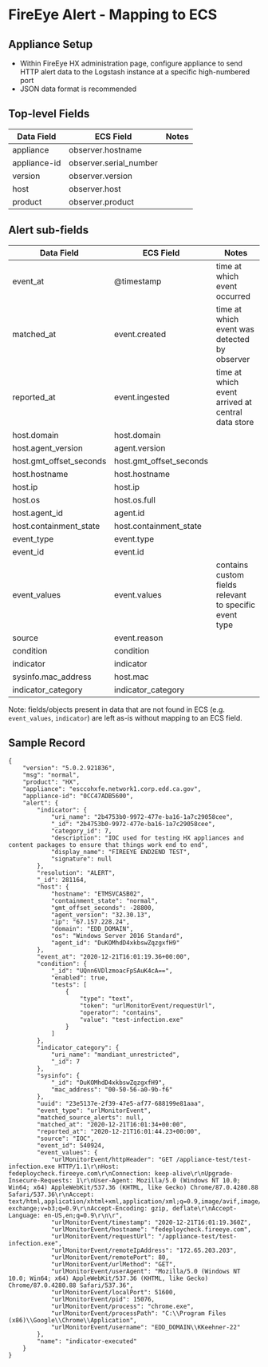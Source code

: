 # FireEye Alert - Mapping to ECS

## Appliance Setup

- Within FireEye HX administration page, configure appliance to send HTTP alert data to the Logstash instance at a specific high-numbered port
- JSON data format is recommended

## Top-level Fields

| Data Field | ECS Field | Notes | 
| ---------- | --------- | ----- | 
| appliance | observer.hostname | |
| appliance-id | observer.serial_number | |
| version | observer.version | |
| host | observer.host | | 
| product | observer.product | |

## Alert sub-fields

| Data Field | ECS Field | Notes | 
| ---------- | --------- | ----- | 
| event_at | @timestamp | time at which event occurred |
| matched_at | event.created | time at which event was detected by observer |
| reported_at | event.ingested | time at which event arrived at central data store |
| host.domain | host.domain | |
| host.agent_version | agent.version | | 
| host.gmt_offset_seconds | host.gmt_offset_seconds | |
| host.hostname | host.hostname | |
| host.ip | host.ip | |
| host.os | host.os.full | |
| host.agent_id | agent.id | |
| host.containment_state | host.containment_state | |
| event_type | event.type | |
| event_id | event.id | |
| event_values | event.values | contains custom fields relevant to specific event type |
| source | event.reason | |
| condition | condition | | 
| indicator | indicator | |
| sysinfo.mac_address | host.mac | |
| indicator_category | indicator_category | |

Note: fields/objects present in data that are not found in ECS (e.g. `event_values`, `indicator`) are left as-is without mapping to an ECS field.


## Sample Record

```
{
    "version": "5.0.2.921836",
    "msg": "normal",
    "product": "HX",
    "appliance": "esccohxfe.network1.corp.edd.ca.gov",
    "appliance-id": "0CC47ADB5600",
    "alert": {
        "indicator": {
            "uri_name": "2b4753b0-9972-477e-ba16-1a7c29058cee",
            "_id": "2b4753b0-9972-477e-ba16-1a7c29058cee",
            "category_id": 7,
            "description": "IOC used for testing HX appliances and content packages to ensure that things work end to end",
            "display_name": "FIREEYE END2END TEST",
            "signature": null
        },
        "resolution": "ALERT",
        "_id": 281164,
        "host": {
            "hostname": "ETMSVCASB02",
            "containment_state": "normal",
            "gmt_offset_seconds": -28800,
            "agent_version": "32.30.13",
            "ip": "67.157.228.24",
            "domain": "EDD_DOMAIN",
            "os": "Windows Server 2016 Standard",
            "agent_id": "DuKOMhdD4xkbswZqzgxfH9"
        },
        "event_at": "2020-12-21T16:01:19.36+00:00",
        "condition": {
            "_id": "UQnn6VDlzmoacFpSAuK4cA==",
            "enabled": true,
            "tests": [
                {
                    "type": "text",
                    "token": "urlMonitorEvent/requestUrl",
                    "operator": "contains",
                    "value": "test-infection.exe"
                }
            ]
        },
        "indicator_category": {
            "uri_name": "mandiant_unrestricted",
            "_id": 7
        },
        "sysinfo": {
            "_id": "DuKOMhdD4xkbswZqzgxfH9",
            "mac_address": "00-50-56-a0-9b-f6"
        },
        "uuid": "23e5137e-2f39-47e5-af77-688199e81aaa",
        "event_type": "urlMonitorEvent",
        "matched_source_alerts": null,
        "matched_at": "2020-12-21T16:01:34+00:00",
        "reported_at": "2020-12-21T16:01:44.23+00:00",
        "source": "IOC",
        "event_id": 540924,
        "event_values": {
            "urlMonitorEvent/httpHeader": "GET /appliance-test/test-infection.exe HTTP/1.1\r\nHost: fedeploycheck.fireeye.com\r\nConnection: keep-alive\r\nUpgrade-Insecure-Requests: 1\r\nUser-Agent: Mozilla/5.0 (Windows NT 10.0; Win64; x64) AppleWebKit/537.36 (KHTML, like Gecko) Chrome/87.0.4280.88 Safari/537.36\r\nAccept: text/html,application/xhtml+xml,application/xml;q=0.9,image/avif,image/webp,image/apng,*/*;q=0.8,application/signed-exchange;v=b3;q=0.9\r\nAccept-Encoding: gzip, deflate\r\nAccept-Language: en-US,en;q=0.9\r\n\r",
            "urlMonitorEvent/timestamp": "2020-12-21T16:01:19.360Z",
            "urlMonitorEvent/hostname": "fedeploycheck.fireeye.com",
            "urlMonitorEvent/requestUrl": "/appliance-test/test-infection.exe",
            "urlMonitorEvent/remoteIpAddress": "172.65.203.203",
            "urlMonitorEvent/remotePort": 80,
            "urlMonitorEvent/urlMethod": "GET",
            "urlMonitorEvent/userAgent": "Mozilla/5.0 (Windows NT 10.0; Win64; x64) AppleWebKit/537.36 (KHTML, like Gecko) Chrome/87.0.4280.88 Safari/537.36",
            "urlMonitorEvent/localPort": 51600,
            "urlMonitorEvent/pid": 15076,
            "urlMonitorEvent/process": "chrome.exe",
            "urlMonitorEvent/processPath": "C:\\Program Files (x86)\\Google\\Chrome\\Application",
            "urlMonitorEvent/username": "EDD_DOMAIN\\KKeehner-22"
        },
        "name": "indicator-executed"
    }
}
```